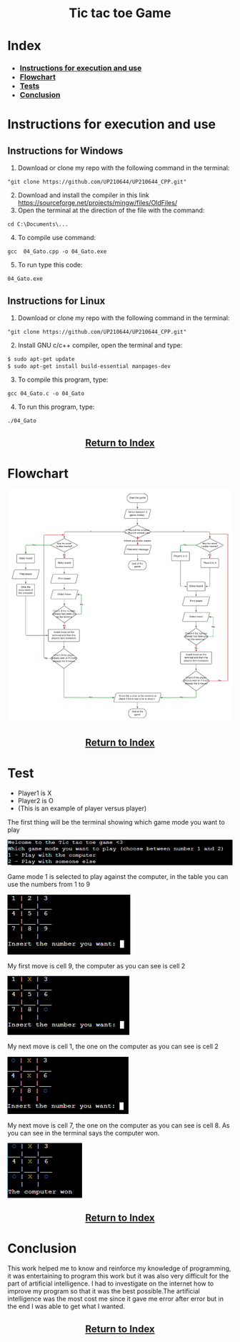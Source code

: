 <div align="center">

# Tic tac toe Game

</div align="center">

# Index

<h3>

- [Instructions for execution and use](#exercise-1-program-that-asks-the-user-their-annual-income-and-shows-on-the-screen-the-tax-rate-that-corresponds-to-him)  
- [Flowchart](#exercise-2-program-that-reads-the-users-score-and-indicates-their-performance-level-as-well-as-the-amount-of-money-the-user-receives)  
- [Tests](#exercise-3-program-for-a-company-that-has-arcades-for-all-ages-and-wants-to-automatically-calculate-the-price-it-must-charge-its-customers-to-enter)  
- [Conclusion](#exercise-4-program-that-asks-the-user-if-he-wants-a-vegetarian-pizza-or-not-and-based-on-his-answer-shows-him-a-menu-with-the-ingredients-available-for-him-to-choose)  

<h3>

# Instructions for execution and use
## Instructions for Windows 

1. Download or clone my repo with the following command in the terminal:
   
~~~
"git clone https://github.com/UP210644/UP210644_CPP.git"
~~~

2. Download and install the compiler in this link https://sourceforge.net/projects/mingw/files/OldFiles/ 
3. Open the terminal at the direction of the file with the command:

~~~
cd C:\Documents\...
~~~

4. To compile use command:

~~~
gcc  04_Gato.cpp -o 04_Gato.exe
~~~

5. To run type this code:

~~~
04_Gato.exe
~~~

## Instructions for Linux 

1. Download or clone my repo with the following command in the terminal:
   
~~~
"git clone https://github.com/UP210644/UP210644_CPP.git"
~~~

2. Install GNU c/c++ compiler, open the terminal and type:

~~~
$ sudo apt-get update
$ sudo apt-get install build-essential manpages-dev
~~~

3. To compile this program, type:

~~~
gcc 04_Gato.c -o 04_Gato
~~~

4. To run this program, type:
   
~~~
./04_Gato
~~~

<div align="center">
<h2>

[Return to Index](#index)
</h2>
</div>

# Flowchart

<img src="U3/../imagenes/Diagrama.png"/>

<div align="center">
<h2>

[Return to Index](#index)
</h2>
</div>

# Test

- Player1 is X
- Player2 is O
- (This is an example of player versus player)
</div align="center">

The first thing will be the terminal showing which game mode you want to play

<img src="U3/../imagenes/Gato 1.PNG"/>

Game mode 1 is selected to play against the computer, in the table you can use the numbers from 1 to 9

<img src="U3/../imagenes/Gato 2.PNG"/>

My first move is cell 9, the computer as you can see is cell 2

<img src="U3/../imagenes/Gato 3.PNG"/>  

My next move is cell 1, the one on the computer as you can see is cell 2

<img src="U3/../imagenes/Gato 4.PNG"/>  

My next move is cell 7, the one on the computer as you can see is cell 8. As you can see in the terminal says the computer won.

<img src="U3/../imagenes/Gato 5.PNG"/>  

<div align="center">
<h2>

[Return to Index](#index)
</h2>
</div>

# Conclusion

This work helped me to know and reinforce my knowledge of programming, it was entertaining to program this work but it was also very difficult for the part of artificial intelligence. I had to investigate on the internet how to improve my program so that it was the best possible.The artificial intelligence was the most cost me since it gave me error after error but in the end I was able to get what I wanted.

<div align="center">
<h2>

[Return to Index](#index)
</h2>
</div>